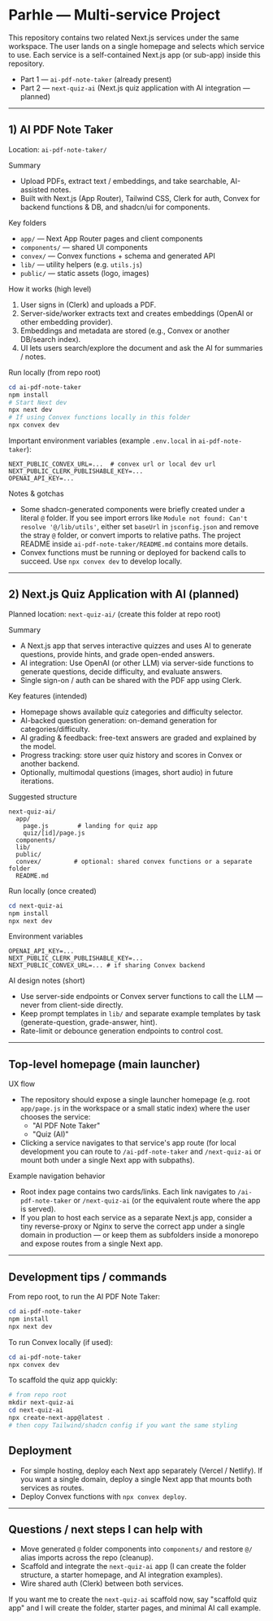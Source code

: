 # Parhle — Multi-service Project

This repository contains two related Next.js services under the same workspace. The user lands on a single homepage and selects which service to use. Each service is a self-contained Next.js app (or sub-app) inside this repository.

- Part 1 — `ai-pdf-note-taker` (already present)
- Part 2 — `next-quiz-ai` (Next.js quiz application with AI integration — planned)

---

## 1) AI PDF Note Taker

Location: `ai-pdf-note-taker/`

Summary
- Upload PDFs, extract text / embeddings, and take searchable, AI-assisted notes.
- Built with Next.js (App Router), Tailwind CSS, Clerk for auth, Convex for backend functions & DB, and shadcn/ui for components.

Key folders
- `app/` — Next App Router pages and client components
- `components/` — shared UI components
- `convex/` — Convex functions + schema and generated API
- `lib/` — utility helpers (e.g. `utils.js`)
- `public/` — static assets (logo, images)

How it works (high level)
1. User signs in (Clerk) and uploads a PDF.
2. Server-side/worker extracts text and creates embeddings (OpenAI or other embedding provider).
3. Embeddings and metadata are stored (e.g., Convex or another DB/search index).
4. UI lets users search/explore the document and ask the AI for summaries / notes.

Run locally (from repo root)
```powershell
cd ai-pdf-note-taker
npm install
# Start Next dev
npx next dev
# If using Convex functions locally in this folder
npx convex dev
```

Important environment variables (example `.env.local` in `ai-pdf-note-taker`):
```
NEXT_PUBLIC_CONVEX_URL=...  # convex url or local dev url
NEXT_PUBLIC_CLERK_PUBLISHABLE_KEY=...
OPENAI_API_KEY=...
```

Notes & gotchas
- Some shadcn-generated components were briefly created under a literal `@` folder. If you see import errors like `Module not found: Can't resolve '@/lib/utils'`, either set `baseUrl` in `jsconfig.json` and remove the stray `@` folder, or convert imports to relative paths. The project README inside `ai-pdf-note-taker/README.md` contains more details.
- Convex functions must be running or deployed for backend calls to succeed. Use `npx convex dev` to develop locally.

---

## 2) Next.js Quiz Application with AI (planned)

Planned location: `next-quiz-ai/` (create this folder at repo root)

Summary
- A Next.js app that serves interactive quizzes and uses AI to generate questions, provide hints, and grade open-ended answers.
- AI integration: Use OpenAI (or other LLM) via server-side functions to generate questions, decide difficulty, and evaluate answers.
- Single sign-on / auth can be shared with the PDF app using Clerk.

Key features (intended)
- Homepage shows available quiz categories and difficulty selector.
- AI-backed question generation: on-demand generation for categories/difficulty.
- AI grading & feedback: free-text answers are graded and explained by the model.
- Progress tracking: store user quiz history and scores in Convex or another backend.
- Optionally, multimodal questions (images, short audio) in future iterations.

Suggested structure
```
next-quiz-ai/
  app/
    page.js        # landing for quiz app
    quiz/[id]/page.js
  components/
  lib/
  public/
  convex/         # optional: shared convex functions or a separate folder
  README.md
```

Run locally (once created)
```powershell
cd next-quiz-ai
npm install
npx next dev
```

Environment variables
```
OPENAI_API_KEY=...
NEXT_PUBLIC_CLERK_PUBLISHABLE_KEY=...
NEXT_PUBLIC_CONVEX_URL=... # if sharing Convex backend
```

AI design notes (short)
- Use server-side endpoints or Convex server functions to call the LLM — never from client-side directly.
- Keep prompt templates in `lib/` and separate example templates by task (generate-question, grade-answer, hint).
- Rate-limit or debounce generation endpoints to control cost.

---

## Top-level homepage (main launcher)

UX flow
- The repository should expose a single launcher homepage (e.g. root `app/page.js` in the workspace or a small static index) where the user chooses the service:
  - "AI PDF Note Taker"
  - "Quiz (AI)"
- Clicking a service navigates to that service's app route (for local development you can route to `/ai-pdf-note-taker` and `/next-quiz-ai` or mount both under a single Next app with subpaths).

Example navigation behavior
- Root index page contains two cards/links. Each link navigates to `/ai-pdf-note-taker` or `/next-quiz-ai` (or the equivalent route where the app is served).
- If you plan to host each service as a separate Next.js app, consider a tiny reverse-proxy or Nginx to serve the correct app under a single domain in production — or keep them as subfolders inside a monorepo and expose routes from a single Next app.

---

## Development tips / commands

From repo root, to run the AI PDF Note Taker:
```powershell
cd ai-pdf-note-taker
npm install
npx next dev
```

To run Convex locally (if used):
```powershell
cd ai-pdf-note-taker
npx convex dev
```

To scaffold the quiz app quickly:
```powershell
# from repo root
mkdir next-quiz-ai
cd next-quiz-ai
npx create-next-app@latest .
# then copy Tailwind/shadcn config if you want the same styling
```

## Deployment
- For simple hosting, deploy each Next app separately (Vercel / Netlify). If you want a single domain, deploy a single Next app that mounts both services as routes.
- Deploy Convex functions with `npx convex deploy`.

---

## Questions / next steps I can help with
- Move generated `@` folder components into `components/` and restore `@/` alias imports across the repo (cleanup).
- Scaffold and integrate the `next-quiz-ai` app (I can create the folder structure, a starter homepage, and AI integration examples).
- Wire shared auth (Clerk) between both services.

If you want me to create the `next-quiz-ai` scaffold now, say "scaffold quiz app" and I will create the folder, starter pages, and minimal AI call example.